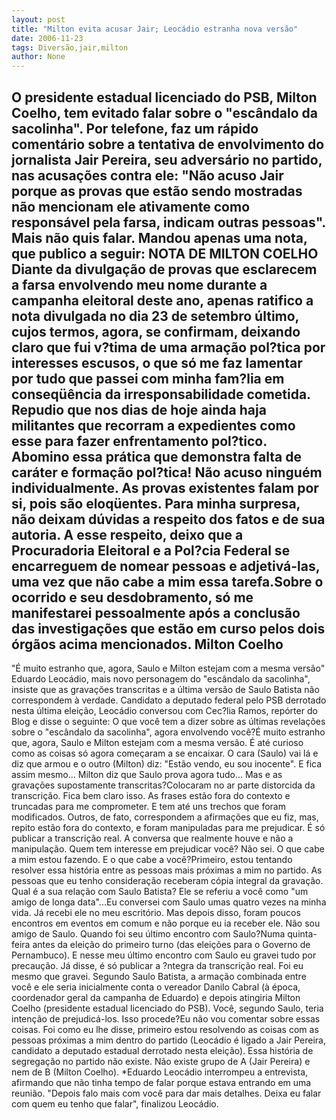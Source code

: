 ```yaml
---
layout: post
title: "Milton evita acusar Jair; Leocádio estranha nova versão"
date: 2006-11-23
tags: Diversão,jair,milton
author: None
---
```

O presidente estadual licenciado do PSB, Milton Coelho, tem evitado falar sobre o \"escândalo da sacolinha\". Por telefone, faz um rápido comentário sobre a tentativa de envolvimento do jornalista Jair Pereira, seu adversário no partido, nas acusações contra ele: \"Não acuso Jair porque as provas que estão sendo mostradas não mencionam ele ativamente como responsável pela farsa, indicam outras pessoas\".
Mais não quis falar. Mandou apenas uma nota, que publico a seguir:
NOTA DE MILTON COELHO
Diante da divulgação de provas que esclarecem a farsa envolvendo meu nome durante a campanha eleitoral deste ano, apenas ratifico a nota divulgada no dia 23 de setembro último, cujos termos, agora, se confirmam, deixando claro que fui v?tima de uma armação pol?tica por interesses escusos, o que só me faz lamentar por tudo que passei com minha fam?lia em conseqüência da irresponsabilidade cometida.
Repudio que nos dias de hoje ainda haja militantes que recorram a expedientes como esse para fazer enfrentamento pol?tico. Abomino essa prática que demonstra falta de caráter e formação pol?tica!
Não acuso ninguém individualmente. As provas existentes falam por si, pois são eloqüentes. Para minha surpresa, não deixam dúvidas a respeito dos fatos e de sua autoria. A esse respeito, deixo que a Procuradoria Eleitoral e a Pol?cia Federal se encarreguem de nomear pessoas e adjetivá-las, uma vez que não cabe a mim essa tarefa.Sobre o ocorrido e seu desdobramento, só me manifestarei pessoalmente após a conclusão das investigações que estão em curso pelos dois órgãos acima mencionados.
Milton Coelho
---------------------------------
\"É muito estranho que, agora, Saulo e Milton estejam com a mesma versão\"
Eduardo Leocádio, mais novo personagem do \"escândalo da sacolinha\", insiste que as gravações transcritas e a última versão de Saulo Batista não correspondem à verdade. Candidato a deputado federal pelo PSB derrotado nesta última eleição, Leocádio conversou com Cec?lia Ramos, repórter do Blog e disse o seguinte:
O que você tem a dizer sobre as últimas revelações sobre o \"escândalo da sacolinha\", agora envolvendo você?É muito estranho que, agora, Saulo e Milton estejam com a mesma versão. É até curioso como as coisas só agora começaram a se encaixar. O cara (Saulo) vai lá e diz que armou e o outro (Milton) diz: \"Estão vendo, eu sou inocente\". E fica assim mesmo... Milton diz que Saulo prova agora tudo...
Mas e as gravações supostamente transcritas?Colocaram no ar parte distorcida da transcrição. Fica bem claro isso. As frases estão fora do contexto e truncadas para me comprometer. E tem até uns trechos que foram modificados. Outros, de fato, correspondem a afirmações que eu fiz, mas, repito estão fora do contexto, e foram manipuladas para me prejudicar. É só publicar a transcrição real. A conversa que realmente houve e não a manipulação. 
Quem tem interesse em prejudicar você? Não sei. O que cabe a mim estou fazendo.
E o que cabe a você?Primeiro, estou tentando resolver essa história entre as pessoas mais próximas a mim no partido. As pessoas que eu tenho consideração receberam cópia integral da gravação. 
Qual é a sua relação com Saulo Batista? Ele se referiu a você como \"um amigo de longa data\"...Eu conversei com Saulo umas quatro vezes na minha vida. Já recebi ele no meu escritório. Mas depois disso, foram poucos encontros em eventos em comum e não porque eu ia receber ele. Não sou amigo de Saulo.
Quando foi seu último encontro com Saulo?Numa quinta-feira antes da eleição do primeiro turno (das eleições para o Governo de Pernambuco). E nesse meu último encontro com Saulo eu gravei tudo por precaução. Já disse, é só publicar a ?ntegra da transcrição real. Foi eu mesmo que gravei. 
Segundo Saulo Batista, a armação combinada entre você e ele seria inicialmente conta o vereador Danilo Cabral (à época, coordenador geral da campanha de Eduardo) e depois atingiria Milton Coelho (presidente estadual licenciado do PSB). Você, segundo Saulo, teria intenção de prejudicá-los. Isso procede?Eu não vou comentar sobre essas coisas. Foi como eu lhe disse, primeiro estou resolvendo as coisas com as pessoas próximas a mim dentro do partido (Leocádio é ligado a Jair Pereira, candidato a deputado estadual derrotado nesta eleição). Essa história de segregação no partido não existe. Não existe grupo de A (Jair Pereira) e nem de B (Milton Coelho). 
*Eduardo Leocádio interrompeu a entrevista, afirmando que não tinha tempo de falar porque estava entrando em uma reunião. \"Depois falo mais com você para dar mais detalhes. Deixa eu falar com quem eu tenho que falar\", finalizou Leocádio. 